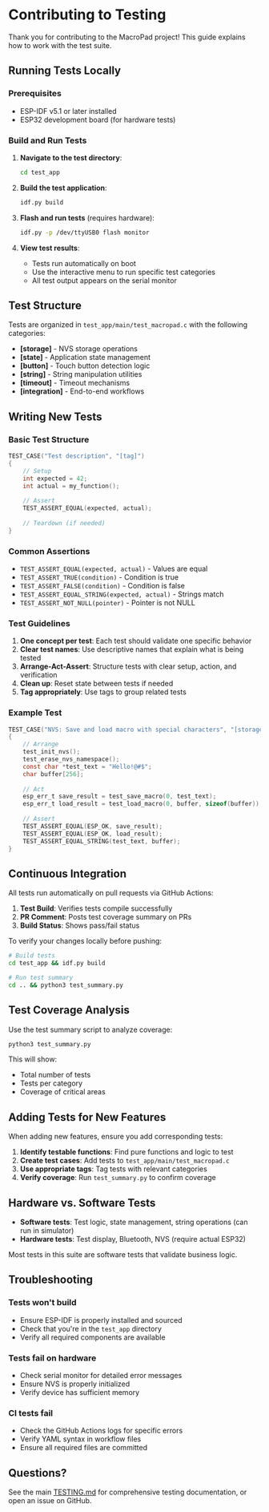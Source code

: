 # Contributing to Testing

Thank you for contributing to the MacroPad project! This guide explains how to work with the test suite.

## Running Tests Locally

### Prerequisites

- ESP-IDF v5.1 or later installed
- ESP32 development board (for hardware tests)

### Build and Run Tests

1. **Navigate to the test directory**:
   ```bash
   cd test_app
   ```

2. **Build the test application**:
   ```bash
   idf.py build
   ```

3. **Flash and run tests** (requires hardware):
   ```bash
   idf.py -p /dev/ttyUSB0 flash monitor
   ```

4. **View test results**:
   - Tests run automatically on boot
   - Use the interactive menu to run specific test categories
   - All test output appears on the serial monitor

## Test Structure

Tests are organized in `test_app/main/test_macropad.c` with the following categories:

- **[storage]** - NVS storage operations
- **[state]** - Application state management
- **[button]** - Touch button detection logic
- **[string]** - String manipulation utilities
- **[timeout]** - Timeout mechanisms
- **[integration]** - End-to-end workflows

## Writing New Tests

### Basic Test Structure

```c
TEST_CASE("Test description", "[tag]")
{
    // Setup
    int expected = 42;
    int actual = my_function();
    
    // Assert
    TEST_ASSERT_EQUAL(expected, actual);
    
    // Teardown (if needed)
}
```

### Common Assertions

- `TEST_ASSERT_EQUAL(expected, actual)` - Values are equal
- `TEST_ASSERT_TRUE(condition)` - Condition is true
- `TEST_ASSERT_FALSE(condition)` - Condition is false
- `TEST_ASSERT_EQUAL_STRING(expected, actual)` - Strings match
- `TEST_ASSERT_NOT_NULL(pointer)` - Pointer is not NULL

### Test Guidelines

1. **One concept per test**: Each test should validate one specific behavior
2. **Clear test names**: Use descriptive names that explain what is being tested
3. **Arrange-Act-Assert**: Structure tests with clear setup, action, and verification
4. **Clean up**: Reset state between tests if needed
5. **Tag appropriately**: Use tags to group related tests

### Example Test

```c
TEST_CASE("NVS: Save and load macro with special characters", "[storage]")
{
    // Arrange
    test_init_nvs();
    test_erase_nvs_namespace();
    const char *test_text = "Hello!@#$";
    char buffer[256];
    
    // Act
    esp_err_t save_result = test_save_macro(0, test_text);
    esp_err_t load_result = test_load_macro(0, buffer, sizeof(buffer));
    
    // Assert
    TEST_ASSERT_EQUAL(ESP_OK, save_result);
    TEST_ASSERT_EQUAL(ESP_OK, load_result);
    TEST_ASSERT_EQUAL_STRING(test_text, buffer);
}
```

## Continuous Integration

All tests run automatically on pull requests via GitHub Actions:

1. **Test Build**: Verifies tests compile successfully
2. **PR Comment**: Posts test coverage summary on PRs
3. **Build Status**: Shows pass/fail status

To verify your changes locally before pushing:

```bash
# Build tests
cd test_app && idf.py build

# Run test summary
cd .. && python3 test_summary.py
```

## Test Coverage Analysis

Use the test summary script to analyze coverage:

```bash
python3 test_summary.py
```

This will show:
- Total number of tests
- Tests per category
- Coverage of critical areas

## Adding Tests for New Features

When adding new features, ensure you add corresponding tests:

1. **Identify testable functions**: Find pure functions and logic to test
2. **Create test cases**: Add tests to `test_app/main/test_macropad.c`
3. **Use appropriate tags**: Tag tests with relevant categories
4. **Verify coverage**: Run `test_summary.py` to confirm coverage

## Hardware vs. Software Tests

- **Software tests**: Test logic, state management, string operations (can run in simulator)
- **Hardware tests**: Test display, Bluetooth, NVS (require actual ESP32)

Most tests in this suite are software tests that validate business logic.

## Troubleshooting

### Tests won't build

- Ensure ESP-IDF is properly installed and sourced
- Check that you're in the `test_app` directory
- Verify all required components are available

### Tests fail on hardware

- Check serial monitor for detailed error messages
- Ensure NVS is properly initialized
- Verify device has sufficient memory

### CI tests fail

- Check the GitHub Actions logs for specific errors
- Verify YAML syntax in workflow files
- Ensure all required files are committed

## Questions?

See the main [TESTING.md](../TESTING.md) for comprehensive testing documentation, or open an issue on GitHub.

